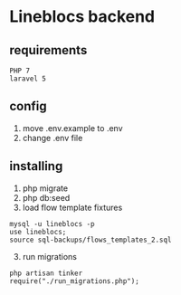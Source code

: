 # Lineblocs backend

## requirements

```
PHP 7
laravel 5
```


## config

1. move .env.example to .env
2. change .env file


## installing

1. php migrate
2. php db:seed
3. load flow template fixtures
```
mysql -u lineblocs -p
use lineblocs;
source sql-backups/flows_templates_2.sql
```
3. run migrations
```
php artisan tinker
require("./run_migrations.php");
```

